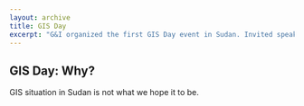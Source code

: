 ```yaml
---
layout: archive
title: GIS Day
excerpt: "G&I organized the first GIS Day event in Sudan. Invited speakers from wide variety of fields have had a huge impact on the success of the day. Students from different institutions from Khartoum (and other states) enjoyed the day and learned different ways to use GIS in their careers and study. We also managed to schedule two webinars--one was the author of gvSIG. In the next year we are willing to increase the number of the audience and include different parties e.g., high school students. We are also going to invest on expanding our program to include students and people from different states in Sudan. Any support or sponsor for this project is very welcomed."
---
```


## GIS Day: Why?

GIS situation in Sudan is not what we hope it to be. 
